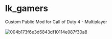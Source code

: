 # lk_gamers
Custom Public Mod for Call of Duty 4 - Multiplayer 
<br>
<br>
![004b173f6e3d6843df10114e087f30a8](https://media.giphy.com/media/VwM9w72cXiSHu/giphy.gif) 
